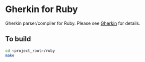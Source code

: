 # Gherkin for Ruby

Gherkin parser/compiler for Ruby. Please see [Gherkin](https://github.com/cucumber/gherkin) for details.

## To build

```bash
cd <project_root>/ruby
make
```
